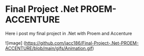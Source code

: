 # Final Project .Net PROEM-ACCENTURE
Here i post my final project in .Net with Proem and Accenture

![image] (https://github.com/jacc186/Final-Project-.Net-PROEM-ACCENTURE/blob/main/gifs/Animation.gif)
